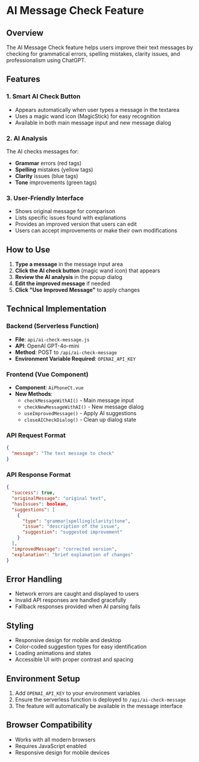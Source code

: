 # AI Message Check Feature

## Overview
The AI Message Check feature helps users improve their text messages by checking for grammatical errors, spelling mistakes, clarity issues, and professionalism using ChatGPT.

## Features

### 1. Smart AI Check Button
- Appears automatically when user types a message in the textarea
- Uses a magic wand icon (MagicStick) for easy recognition
- Available in both main message input and new message dialog

### 2. AI Analysis
The AI checks messages for:
- **Grammar** errors (red tags)
- **Spelling** mistakes (yellow tags)
- **Clarity** issues (blue tags)
- **Tone** improvements (green tags)

### 3. User-Friendly Interface
- Shows original message for comparison
- Lists specific issues found with explanations
- Provides an improved version that users can edit
- Users can accept improvements or make their own modifications

## How to Use

1. **Type a message** in the message input area
2. **Click the AI check button** (magic wand icon) that appears
3. **Review the AI analysis** in the popup dialog
4. **Edit the improved message** if needed
5. **Click "Use Improved Message"** to apply changes

## Technical Implementation

### Backend (Serverless Function)
- **File**: `api/ai-check-message.js`
- **API**: OpenAI GPT-4o-mini
- **Method**: POST to `/api/ai-check-message`
- **Environment Variable Required**: `OPENAI_API_KEY`

### Frontend (Vue Component)
- **Component**: `AiPhoneCt.vue`
- **New Methods**:
  - `checkMessageWithAI()` - Main message input
  - `checkNewMessageWithAI()` - New message dialog
  - `useImprovedMessage()` - Apply AI suggestions
  - `closeAICheckDialog()` - Clean up dialog state

### API Request Format
```json
{
  "message": "The text message to check"
}
```

### API Response Format
```json
{
  "success": true,
  "originalMessage": "original text",
  "hasIssues": boolean,
  "suggestions": [
    {
      "type": "grammar|spelling|clarity|tone",
      "issue": "description of the issue",
      "suggestion": "suggested improvement"
    }
  ],
  "improvedMessage": "corrected version",
  "explanation": "brief explanation of changes"
}
```

## Error Handling
- Network errors are caught and displayed to users
- Invalid API responses are handled gracefully
- Fallback responses provided when AI parsing fails

## Styling
- Responsive design for mobile and desktop
- Color-coded suggestion types for easy identification
- Loading animations and states
- Accessible UI with proper contrast and spacing

## Environment Setup
1. Add `OPENAI_API_KEY` to your environment variables
2. Ensure the serverless function is deployed to `/api/ai-check-message`
3. The feature will automatically be available in the message interface

## Browser Compatibility
- Works with all modern browsers
- Requires JavaScript enabled
- Responsive design for mobile devices 